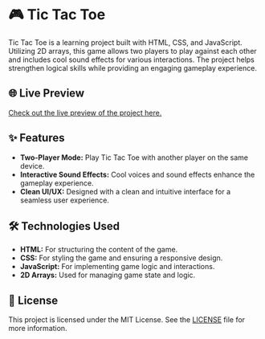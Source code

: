 # 🎮 Tic Tac Toe

Tic Tac Toe is a learning project built with HTML, CSS, and JavaScript. Utilizing 2D arrays, this game allows two players to play against each other and includes cool sound effects for various interactions. The project helps strengthen logical skills while providing an engaging gameplay experience.

## 🌐 Live Preview

[Check out the live preview of the project here.](https://io-tic-tac-toe.netlify.app/)

## ✨ Features

- **Two-Player Mode:** Play Tic Tac Toe with another player on the same device.
- **Interactive Sound Effects:** Cool voices and sound effects enhance the gameplay experience.
- **Clean UI/UX:** Designed with a clean and intuitive interface for a seamless user experience.

## 🛠️ Technologies Used

- **HTML:** For structuring the content of the game.
- **CSS:** For styling the game and ensuring a responsive design.
- **JavaScript:** For implementing game logic and interactions.
- **2D Arrays:** Used for managing game state and logic.

## 📜 License

This project is licensed under the MIT License. See the [LICENSE](https://opensource.org/licenses/MIT) file for more information.
